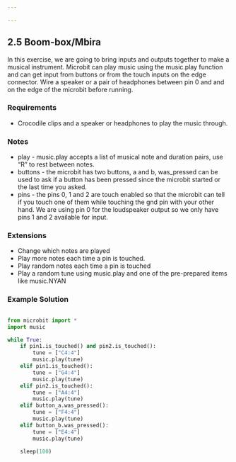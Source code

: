 ```yaml
---

---
```

## 2.5 Boom-box/Mbira

In this exercise, we are going to bring inputs and outputs together to make a musical instrument. Microbit
can play music using the music.play function and can get input from buttons or from the touch inputs on the
edge connector. Wire a speaker or a pair of headphones between pin 0 and and on the edge of the microbit
before running.

### Requirements

* Crocodile clips and a speaker or headphones to play the music through.


### Notes

* play - music.play accepts a list of musical note and duration pairs, use “R” to rest between notes.
* buttons - the microbit has two buttons, a and b, was_pressed can be used to ask if a button has been pressed since the microbit started or the last time you asked.
* pins - the pins 0, 1 and 2 are touch enabled so that the microbit can tell if you touch one of them while touching the gnd pin with your other hand. We are using pin 0 for the loudspeaker output so we only have pins 1 and 2 available for input.


### Extensions

* Change which notes are played
* Play more notes each time a pin is touched.
* Play random notes each time a pin is touched
* Play a random tune using music.play and one of the pre-prepared items like music.NYAN


### Example Solution

```python

from microbit import *
import music

while True:
    if pin1.is_touched() and pin2.is_touched():
        tune = ["C4:4"]
        music.play(tune)
    elif pin1.is_touched():
        tune = ["G4:4"]
        music.play(tune)
    elif pin2.is_touched():
        tune = ["A4:4"]
        music.play(tune)
    elif button_a.was_pressed():
        tune = ["F4:4"]
        music.play(tune)
    elif button_b.was_pressed():
        tune = ["E4:4"]
        music.play(tune)

    sleep(100)

```
